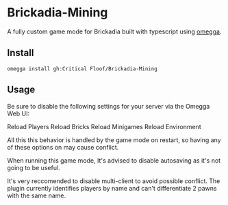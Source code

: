<!--

When uploading your plugin to github/gitlab
start your repo name with "omegga-"

example: https://github.com/Critical-Floof/omegga-Brickadia-Mining

Your plugin will be installed via omegga install gh:Critical Floof/Brickadia-Mining

-->

# Brickadia-Mining

A fully custom game mode for Brickadia built with typescript using [omegga](https://github.com/brickadia-community/omegga).

## Install

`omegga install gh:Critical Floof/Brickadia-Mining`

## Usage

Be sure to disable the following settings for your server via the Omegga Web UI:

Reload Players
Reload Bricks
Reload Minigames
Reload Environment

All this this behavior is handled by the game mode on restart, so having any of these options on may cause conflict.

When running this game mode, It's advised to disable autosaving as it's not going to be useful.

It's very reccomended to disable multi-client to avoid possible conflict. The plugin currently identifies players by name and can't differentiate 2 pawns with the same name.
